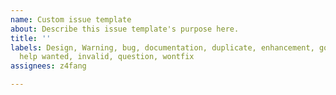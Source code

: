 ```yaml
---
name: Custom issue template
about: Describe this issue template's purpose here.
title: ''
labels: Design, Warning, bug, documentation, duplicate, enhancement, good first issue,
  help wanted, invalid, question, wontfix
assignees: z4fang

---
```



